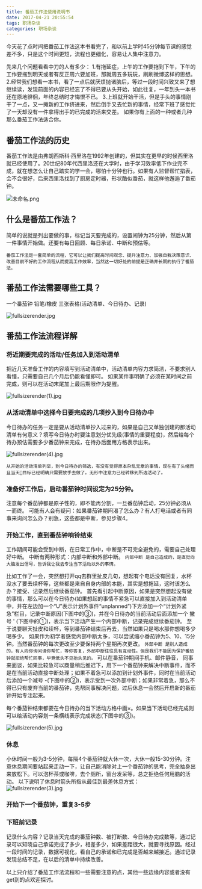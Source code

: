 ```yaml
---
title: 番茄工作法使用说明书
date: 2017-04-21 20:55:54
tags: 职场杂谈
categories: 职场杂谈
---
```

今天花了点时间把番茄工作法这本书看完了，和以前上学时45分钟每节课的感觉差不多，只是这个时间更短，流程也更细化，容易让人集中注意力。

先来几个问题看看中刀的人有多少：
1.有拖延症，上午的工作要拖到下午，下午的工作要拖到明天或者有反正周六要加班，那就周五多玩玩，刷刷微博这样的思想。
2.经常我们想看一本书，看了一点后就厌烦抛诸脑后，等过一段时间兴致又来了想继续读，发现前面的内容已经忘了不得已要从头开始，如此往复，一年到头一本书还在原地徘徊，年终总结时才悔恨不已。
3.上班就开始干活，但是手头的事情刚干了一点，又一摊新的工作挤进来，然后倒手又去忙新的事情，经常下班了感觉忙了一天却没有一件拿得出手的已完成的活来交差。
如果你有上面的一种或者几种那么番茄工作法适合你。

<!-- more -->

## 番茄工作法的历史
番茄工作法是由弗朗西斯科·西里洛在1992年创建的，但其实在更早的时候西里洛就已经使用了。20世纪80年代西里洛还在大学时，由于学习效率低下作业完不成，就在想怎么让自己踏实的学一会，哪怕十分钟也行。如果有人监督帮忙掐表，会不会很好，后来西里洛找到了厨房定时器，形状酷似番茄，就这样他邂逅了番茄钟。

![未命名.png](http://upload-images.jianshu.io/upload_images/1796052-be51678192608453.png?imageMogr2/auto-orient/strip%7CimageView2/2/w/1240)

## 什么是番茄工作法？
简单的说就是列出要做的事，标记当天要完成的，设置闹钟为25分钟，然后从第一件事情开始做。还要有每日回顾、每日承诺、中断和预估等。

```
番茄工作法是一套简单的流程，它可以让我们提高时间观念、提升注意力、加强自我决策意识、改善目前不好的工作流程从而提高工作效率，当然这一切好处的前提是正确并长期的执行了番茄法。
```

## 番茄工作法需要哪些工具？
一个番茄钟
铅笔/橡皮
三张表格(活动清单、今日待办、记录)

![fullsizerender.jpg](http://upload-images.jianshu.io/upload_images/1796052-3a5435880d169f91.jpg?imageMogr2/auto-orient/strip%7CimageView2/2/w/1240)

## 番茄工作法流程详解
### 将近期要完成的活动/任务加入到活动清单
把近几天准备工作的内容填写到活动清单中，活动清单内容力求简洁，不要求别人看懂，只需要自己几个月后仍能看懂即可。
如果某件事明确了必须在某时间之前完成，则可以在活动末尾加上最后期限作为提醒。


![fullsizerender(1).jpg](http://upload-images.jianshu.io/upload_images/1796052-bcb5ae9b4fa83b5d.jpg?imageMogr2/auto-orient/strip%7CimageView2/2/w/1240)


### 从活动清单中选择今日要完成的几项抄入到今日待办中
今日待办的任务一定是要从活动清单抄入过来的，如果是自己又单独创建的那活动清单有何意义？填写今日待办时要注意划分优先级(事情的重要程度)，然后给每个待办预估需要多少番茄钟来完成，在待办后面用方格表示出来。


![fullsizerender(4).jpg](http://upload-images.jianshu.io/upload_images/1796052-6386cf28a2aa20ff.jpg?imageMogr2/auto-orient/strip%7CimageView2/2/w/1240)


```
从开始的活动清单列举，到今日待办的筛选，有没有觉得原本杂乱无章的事情，现在有了头绪而且当天目标已经明确只需要放手去做了。无形中注意力已经转移到所选活动了。
```
### 准备好工作后，启动番茄钟时间设定为25分钟。
注意每个番茄钟都是原子性的，即不能再分割，一旦番茄钟启动，25分钟必须从一而终。
可能有人会有疑问：如果番茄钟期间渴了怎么办？有人打电话或者有同事来询问怎么办？别急，这些都是中断，参见步骤4。
### 开始工作，直到番茄钟响铃结束
工作期间可能会受到中断，在日常工作中，中断是不可完全避免的，需要自己处理好中断。
中断有两种形式：内部中断和外部中断。
```内部中断 是自己造成的，是直觉向大脑发出信号，告诉我让我去专注当下活动以外的事情。```

比如工作了一会，突然想打开qq去群里扯皮几句，想起有个电话没有回复，水杯没水了要去续杯等，这些都是来自自身内部的本能，其实是想拖延，这时该怎么办？接受、记录然后继续番茄钟。
首先看引起中断原因，如果是突然想起没有做的事情，那么可以在今日待办(如果想起的事情不紧急可以直接加入到活动清单中，并在左边加一个“U”表示计划外事件“unplanned”)下方添加一个“计划外紧急”栏目，记录中断原因(下图中的③)，并在今日待办的当前活动后面添加一个 撇号 ' (下图中的①)，表示当下活动产生一个内部中断，记录完成继续番茄钟。
 至于说要聊天扯皮和续杯，等到番茄钟结束后再去，当然如果只是喝水那你想喝多少喝多少。
如果作为初学者感觉内部中断太多，可以尝试缩小番茄钟为5、10、15分钟。当然番茄钟的每次更改至少要保持两个星期再次更改。
```外部中断 是别人造成的，有人向你询问请你帮忙，等你答复，外部中断往往具有互动性。但是我们不能因为保护番茄钟就拒绝帮忙同事，毕竟低头不见抬头见的。```
可以在番茄钟期间手机、邮件静音，
同事来面谈，如果比较急可以商量稍后推迟下，用下一个番茄钟来解决中断事件，而不是在当前活动直接中断处理；如果不着急可以添加到计划外事件，同时在当前活动后添加一个减号 -(下图中的②)，表示受到一次外部中断；如果非常着急，那么不得已只有废弃当前的番茄钟，先帮同事解决问题，过后休息一会然后开启新的番茄钟开始专注起来。

每个番茄钟结束都要在今日待办的当下活动方格中画×。如果当下活动已经完成则可以给活动内容划一条横线表示完成状态(下图中的③)。

![fullsizerender(5).jpg](http://upload-images.jianshu.io/upload_images/1796052-4ab23cde90bb31c5.jpg?imageMogr2/auto-orient/strip%7CimageView2/2/w/1240)

### 休息
小休时间一般为3-5分钟，每隔4个番茄钟就大休一次，大休一般15-30分钟。注意休息期间要站起来走动一下，让自己能消除对上一个番茄钟的思考，完全抽身出来放松下。可以泡杯茶或咖啡，去个厕所，窗台发呆等，总之拒绝任何用脑的活动。
以下说明了休息时箭头所指从最佳到最差休息方式：
![fullsizerender(3).jpg](http://upload-images.jianshu.io/upload_images/1796052-32cc2cfdbfaad96f.jpg?imageMogr2/auto-orient/strip%7CimageView2/2/w/1240)

### 开始下一个番茄钟，重复3-5步

### 下班前记录
记录什么内容？记录当天完成的番茄钟数、被打断数、今日待办完成数等，通过记录可以知晓自己承诺完成了多少，相差多少，如果差距很大，就要寻找原因。经过一段时间的记录，数据可视化，看自己的承诺和已完成是否越来越接近。通过记录发现总结不足，在以后的清单中持续改善。

以上只介绍了番茄工作法流程和一些需要注意的点，其他一些边缘内容或者没有get到的点欢迎探讨。